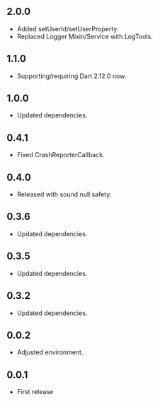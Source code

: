 ## 2.0.0

* Added setUserId/setUserProperty.
* Replaced Logger Mixin/Service with LogTools.

## 1.1.0

* Supporting/requiring Dart 2.12.0 now.

## 1.0.0

* Updated dependencies.  

## 0.4.1

* Fixed CrashReporterCallback.

## 0.4.0

* Released with sound null safety.

## 0.3.6

* Updated dependencies.

## 0.3.5

* Updated dependencies.

## 0.3.2

* Updated dependencies.

## 0.0.2

* Adjusted environment.

## 0.0.1

* First release
